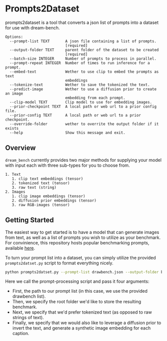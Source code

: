 # Prompts2Dataset

prompts2dataset is a tool that converts a json list of prompts into a dataset for use with dream-bench.

```
Options:
  --prompt-list TEXT       A json file containing a list of prompts.
                           [required]
  --output-folder TEXT     parent folder of the dataset to be created
                           [required]
  --batch-size INTEGER     Number of prompts to process in parallel.
  --prompt-repeat INTEGER  Number of times to run inference for a prompt.
  --embed-text             Wether to use clip to embed the prompts as text
                           embeddings
  --tokenize-text          Wether to save the tokenized the text.
  --predict-image          Wether to use a diffusion prior to create an image
                           embedding from each prompt.
  --clip-model TEXT        Clip model to use for embedding images.
  --prior-checkpoint TEXT  A local path or web url to a prior config file.
  --prior-config TEXT      A local path or web url to a prior checkpoint.
  --override-folder        wether to overrite the output folder if it exists
  --help                   Show this message and exit.
 ```

## Overview

`dream_bench` currently provides two major methods for supplying your model with input each with three sub-types for you to choose from.

    1. Text
       1. clip text embeddings (tensor)
       2. tokenized text (tensor)
       3. raw text (string)
    2. Images
       1. clip image embeddings (tensor)
       2. diffusion prior embeddings (tensor)
       3. raw RGB-images (tensor)

## Getting Started

The easiest way to get started is to have a model that can generate images from text, as well as a list of prompts you wish to utilize as your benchmark. For convinience, this repository hosts popular benchmarking prompts, available [here](../../prompts/README.md).

To turn your prompt list into a dataset, you can simply utilize the provided `prompts2datset.py` script to format everything nicely.

```bash
python prompts2datset.py --prompt-list drawbench.json --output-folder benchmarks/drawbench --tokenize-text True --predict-image True
```

Here we call the prompt-processing script and pass it four arguments:
* First, the path to our prompt list (in this case, we use the provided drawbench list).
* Then, we specify the root folder we'd like to store the resulting benchmark.
* Next, we specify that we'd prefer tokenized text (as opposed to raw strings of text).
* Finally, we specify that we would also like to leverage a diffusion prior to invert the text, and generate a synthetic image embedding for each caption.
